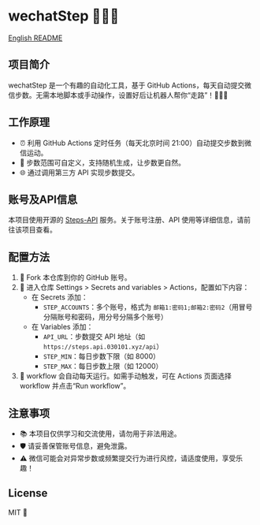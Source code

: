 # wechatStep 🚶‍♂️✨

[English README](./README.md)

## 项目简介
wechatStep 是一个有趣的自动化工具，基于 GitHub Actions，每天自动提交微信步数。无需本地脚本或手动操作，设置好后让机器人帮你“走路”！🏃‍♀️🤖

## 工作原理
- ⏰ 利用 GitHub Actions 定时任务（每天北京时间 21:00）自动提交步数到微信运动。
- 🎲 步数范围可自定义，支持随机生成，让步数更自然。
- 🌐 通过调用第三方 API 实现步数提交。

## 账号及API信息
本项目使用开源的 [Steps-API](https://github.com/ymyuuu/Steps-API) 服务。关于账号注册、API 使用等详细信息，请前往该项目查看。

## 配置方法
1. 🍴 Fork 本仓库到你的 GitHub 账号。
2. 🔐 进入仓库 Settings > Secrets and variables > Actions，配置如下内容：
   - 在 Secrets 添加：
     - `STEP_ACCOUNTS`：多个账号，格式为 `邮箱1:密码1;邮箱2:密码2`（用冒号分隔账号和密码，用分号分隔多个账号）
   - 在 Variables 添加：
     - `API_URL`：步数提交 API 地址（如 `https://steps.api.030101.xyz/api`）
     - `STEP_MIN`：每日步数下限（如 8000）
     - `STEP_MAX`：每日步数上限（如 12000）
3. 🚀 workflow 会自动每天运行。如需手动触发，可在 Actions 页面选择 workflow 并点击“Run workflow”。

## 注意事项
- 📚 本项目仅供学习和交流使用，请勿用于非法用途。
- 🛡️ 请妥善保管账号信息，避免泄露。
- ⚠️ 微信可能会对异常步数或频繁提交行为进行风控，请适度使用，享受乐趣！

## License
MIT 📝
